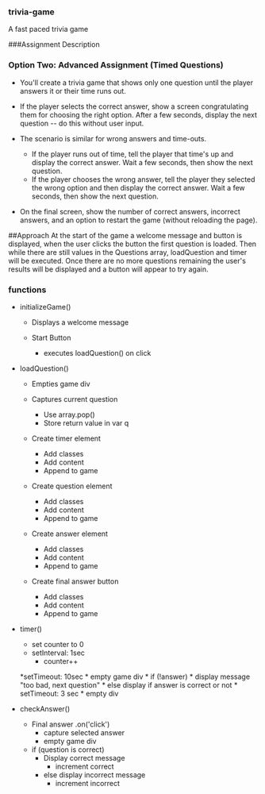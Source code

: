 ### trivia-game
A fast paced trivia game 

###Assignment Description

### Option Two: Advanced Assignment (Timed Questions)

* You'll create a trivia game that shows only one question until the player answers it or their time runs out.

* If the player selects the correct answer, show a screen congratulating them for choosing the right option. After a few seconds, display the next question -- do this without user input.

* The scenario is similar for wrong answers and time-outs.

  * If the player runs out of time, tell the player that time's up and display the correct answer. Wait a few seconds, then show the next question.
  * If the player chooses the wrong answer, tell the player they selected the wrong option and then display the correct answer. Wait a few seconds, then show the next question.

* On the final screen, show the number of correct answers, incorrect answers, and an option to restart the game (without reloading the page).

##Approach
    At the start of the game a welcome message and button is displayed, when the user clicks the button the first question is loaded. Then while there are still values in the Questions array, loadQuestion and timer will be executed. Once there are no more questions remaining the user's results will be displayed and a button will appear to try again.

### functions

* initializeGame()

    * Displays a welcome message

    * Start Button
        * executes loadQuestion() on click
    
* loadQuestion()

    * Empties game div

    * Captures current question 
        * Use array.pop() 
        * Store return value in var q

    * Create timer element
        * Add classes
        * Add content
        * Append to game
    
    * Create question element
        * Add classes
        * Add content
        * Append to game

    * Create answer element
        * Add classes
        * Add content
        * Append to game

    * Create final answer button
        * Add classes
        * Add content
        * Append to game
        

* timer()
    * set counter to 0
    * setInterval: 1sec
        * counter++
        
    *setTimeout: 10sec
        * empty game div
        * if (!answer)
            * display message "too bad, next question"
            * else display if answer is correct or not
        * setTimeout: 3 sec
            * empty div

* checkAnswer()
    * Final answer .on('click')
        * capture selected answer
        * empty game div
    * if (question is correct)
        * Display correct message 
            * increment correct
        * else display incorrect message
            * increment incorrect

    


